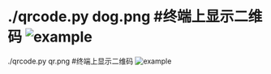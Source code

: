 ./qrcode.py dog.png
#终端上显示二维码
![example](https://github.com/wszxl516/qrconde/example1.png)
========================
./qrcode.py qr.png
#终端上显示二维码
![example](https://github.com/wszxl516/qrconde/example2.png)

